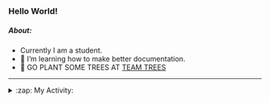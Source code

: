 ### Hello World!

##### About:
- Currently I am a student.
- 🌱 I’m learning how to make better documentation.
- 🌱 GO PLANT SOME TREES AT [TEAM TREES](https://teamtrees.org/)

---
<details>
  <summary>:zap: My Activity:</summary>
  
<!--START_SECTION:waka-->
![Code Time](http://img.shields.io/badge/Code%20Time-989%20hrs%2026%20mins-blue)

**I'm a Night 🦉** 

```text
🌞 Morning    86 commits     ███░░░░░░░░░░░░░░░░░░░░░░   12.43% 
🌆 Daytime    150 commits    █████░░░░░░░░░░░░░░░░░░░░   21.68% 
🌃 Evening    209 commits    ███████░░░░░░░░░░░░░░░░░░   30.2% 
🌙 Night      247 commits    █████████░░░░░░░░░░░░░░░░   35.69%

```
📅 **I'm Most Productive on Tuesday** 

```text
Monday       92 commits     ███░░░░░░░░░░░░░░░░░░░░░░   13.29% 
Tuesday      162 commits    █████░░░░░░░░░░░░░░░░░░░░   23.41% 
Wednesday    70 commits     ██░░░░░░░░░░░░░░░░░░░░░░░   10.12% 
Thursday     96 commits     ███░░░░░░░░░░░░░░░░░░░░░░   13.87% 
Friday       99 commits     ███░░░░░░░░░░░░░░░░░░░░░░   14.31% 
Saturday     70 commits     ██░░░░░░░░░░░░░░░░░░░░░░░   10.12% 
Sunday       103 commits    ███░░░░░░░░░░░░░░░░░░░░░░   14.88%

```


📊 **This Week I Spent My Time On** 

```text
🔥 Editors: 
VS Code                  49 mins             █████████████████████████   100.0%

🐱‍💻 Projects: 
PraiseDemo               43 mins             █████████████████████░░░░   87.27% 
advent-of-code-2022      6 mins              ███░░░░░░░░░░░░░░░░░░░░░░   12.73%

```


 Last Updated on 29/12/2022 00:10:09 UTC
<!--END_SECTION:waka-->
</details>
